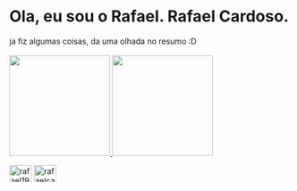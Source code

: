 <h1>Ola, eu sou o Rafael. Rafael Cardoso.</h1>
<div>
ja fiz algumas coisas, da uma olhada no resumo :D<br><br>
  
  
<a href="https://github.com/seu-usuário-aqui">
<img height="180em" src="https://github-readme-stats.vercel.app/api?username=rafaelcardosodesouza&show_icons=true&theme=dracula&include_all_commits=true&count_private=true"/>
<img height="180em" src="https://github-readme-stats.vercel.app/api/top-langs/?username=rafaelcardosodesouza&layout=compact&langs_count=7&theme=dracula"/>
</div>

<a text-align="center" href="https://twitter.com/rafael191198" target="blank"><img align="center" src="https://raw.githubusercontent.com/rahuldkjain/github-profile-readme-generator/master/src/images/icons/Social/twitter.svg" alt="rafael191198" height="30" width="40" /></a>
<a href="https://linkedin.com/in/rafaelcardosodesouza" target="blank"><img align="center" src="https://raw.githubusercontent.com/rahuldkjain/github-profile-readme-generator/master/src/images/icons/Social/linked-in-alt.svg" alt="rafaelcardosodesouza" height="30" width="40" /></a>
